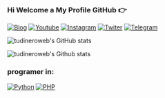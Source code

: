 ### Hi Welcome a My Profile GitHub 👉

[![Blog](https://img.shields.io/website-up-down-green-red/http/tudineroweb.club)](https://tudinweoweb.club)
[![Youtube](https://img.shields.io/badge/YouTube-FF0000?style=for-the-badge&logo=youtube&logoColor=white)](https://www.youtube.com/channel/UCoYW4kRw42LGbmTYQPg0zQA)
[![Instagram](https://img.shields.io/badge/Instagram-E4405F?style=for-the-badge&logo=instagram&logoColor=white)](https://www.instagram.com/tudineroweb/)
[![Twiter](https://img.shields.io/badge/Twitter-1DA1F2?style=for-the-badge&logo=twitter&logoColor=white)](https://twitter.com/AngelVaFa07)
[![Telegram](https://img.shields.io/badge/Telegram-2CA5E0?style=for-the-badge&logo=telegram&logoColor=white)](https://t.me/TuDineroWeb_Group)

![tudineroweb's GitHub stats](https://github-readme-stats.vercel.app/api?username=tudineroweb&show_icons=true&theme=highcontrast)

![tudineroweb's Github stats](https://github-readme-stats.vercel.app/api/top-langs/?username=tudineroweb&theme=highcontrast)

<!-- ![tudineroweb's Github stats](https://img.shields.io/github/downloads/tudineroweb/EsBTCv1.5/total.svg) -->

### programer in:

[![Python](https://img.shields.io/badge/Python-14354C?style=for-the-badge&logo=python&logoColor=white)]()
[![PHP](https://img.shields.io/badge/PHP-777BB4?style=for-the-badge&logo=php&logoColor=white)]()

